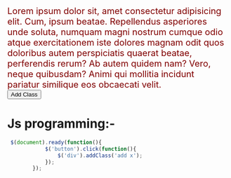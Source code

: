 <style>
    .add{
            color: maroon;
            border: 3px groove var(--cl);
            font-size: 20px;
        }
</style>
<div  class="add">Lorem ipsum dolor sit, amet consectetur adipisicing elit. Cum, ipsum beatae. Repellendus asperiores unde soluta, numquam magni nostrum cumque odio atque exercitationem iste dolores magnam odit quos doloribus autem perspiciatis quaerat beatae, perferendis rerum? Ab autem quidem nam? Vero, neque quibusdam? Animi qui mollitia incidunt pariatur similique eos obcaecati velit.</div>
<button type="button">Add Class</button>


# Js programming:-

```js
 $(document).ready(function(){
            $('button').click(function(){
                $('div').addClass('add x');
            });
        });
```